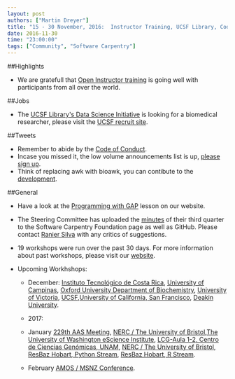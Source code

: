 ```yaml
---
layout: post
authors: ["Martin Dreyer"]
title: "15 - 30 November, 2016:  Instructor Training, UCSF Library, Code of Conduct, Announcement List, Steering Committee minutes."
date: 2016-11-30
time: "23:00:00"
tags: ["Community", "Software Carpentry"]
---
```


##Highlights
* We are gratefull that [Open Instructor training]({{site.baseurl}}/blog/2016/11/open-instructor-training.html) is going well with participants from all over the world.


##Jobs
* The [UCSF Library's Data Science Initiative]({{site.baseurl}}/blog/2016/11/ucsf-is-hiring.html) is looking for a biomedical researcher, please visit the [UCSF recruit site](https://aprecruit.ucsf.edu/apply/JPF01144).

##Tweets
* Remember to abide by the [Code of Conduct](https://software-carpentry.org/conduct/).
* Incase you missed it, the low volume announcements list is up, [please sign up](http://software-carpentry.us14.list-manage.com/subscribe?u=46d7513c798c6bd41e5f58f4a&id=50c3e6d6fe).
* Think of replacing awk with bioawk, you can contibute to the [development](https://github.com/lh3/bioawk).


##General
* Have a look at the [Programming with GAP]({{site.baseurl}}/blog/2016/11/gap-lesson.html) lesson on our website.
* The Steering Committee has uploaded the [minutes]({{site.baseurl}}/blog/2016/11/steering-committee-minutes.html) of their third quarter to the Software Carpentry Foundation page as well as GitHub. Please contact [Ranier Silva](mailto:raniere@rgaics.com) with any critics of suggestions.

* 19 workshops were run over the past 30 days. For more information about past workshops, please visit our [website]({{site.baseurl}}/workshops/past/). 
* Upcoming Workhshops:

  * December:
	[Instituto Tecnológico de Costa Rica](https://idigbio.github.io/2016-12-03-tdwg-costa-rica/), [University of Campinas](https://boccaff.github.io/2016-12-05-unicamp/), [Oxford University Department of Biochemistry](https://anenadic.github.io/2016-12-05-oxford/), [University of Victoria](https://jpwrobinson.github.io/2016-12-07/), [UCSF](https://michberr.github.io/2016-12-09-UCSF-R/),[University of California, San Francisco](https://darencard.github.io/2016-12-09-ucsf_Python/), [Deakin University](https://intersectaustralia.github.io/2016-12-12-Deakin/).

  * 2017:
  * January
  	[229th AAS Meeting](https://abostroem.github.io/2017-01-03-aas/), [NERC / The University of Bristol](https://andreww.github.io/2017-01-04-bristol/),[The University of Washington eScience Institute](https://uwescience.github.io/2017-01-09-uw/), [LCG-Aula 1-2, Centro de Ciencias Genómicas, UNAM](https://jnandez.github.io/2017-01-16-ccg-unam/), [NERC / The University of Bristol](https://andreww.github.io/2017-01-18-bristol/), [ResBaz Hobart, Python Stream](https://datasciencehobart.github.io/2017-01-31-resbaztas-python/), [ResBaz Hobart, R Stream](https://datasciencehobart.github.io/2017-01-31-resbaztas-r/).

  * February
  	[AMOS / MSNZ Conference](https://damienirving.github.io/2017-02-05-amos/).